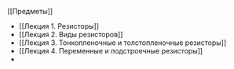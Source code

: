 [[Предметы]]
- [[Лекция 1. Резисторы]]
- [[Лекция 2. Виды резисторов]]
- [[Лекция 3. Тонкопленочные и толстопленочные резисторы]]
- [[Лекция 4. Переменные и подстроечные резисторы]]
- 